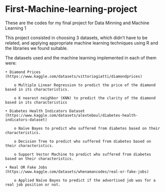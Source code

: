 # First-Machine-learning-project
These are the codes for my final project for Data Minning and Machine Learning 1

This project consisted in choosing 3 datasets, which didn’t have to be related, and applying appropriate machine learning techniques using R and the libraries we found suitable.

The datasets used and the machine learning implemented in each of them were:

	• Diamond Prices (https://www.kaggle.com/datasets/vittoriogiatti/diamondprices)

		o Multiple Linear Regression to predict the price of the diamond based in its characteristics.
    
		o K nearest neighbor (KNN) to predict the clarity of the diamond based in its characteristics
 
	• Diabetes Health Indicators Dataset (https://www.kaggle.com/datasets/alexteboul/diabetes-health-indicators-dataset)
 
		o Naïve Bayes to predict who suffered from diabetes based on their characteristics.
  
		o Decision Tree to predict who suffered from diabetes based on their characteristics.
  
		o Support Vector Machine to predict who suffered from diabetes based on their characteristics.
 
	• Real OR Fake Jobs (https://www.kaggle.com/datasets/whenamancodes/real-or-fake-jobs)

		o Applied Naïve Bayes to predict if the advertised job was for a real job position or not.
